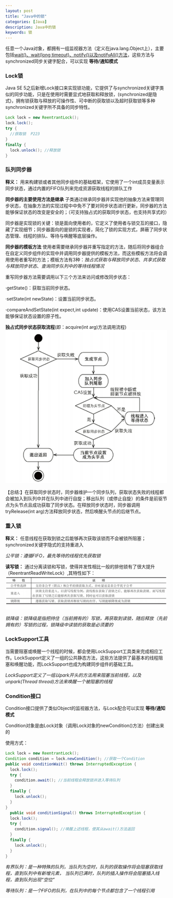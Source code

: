 ```yaml
---
layout: post
title: "Java中的锁"
categories: [Java]
description: Java中的锁
keywords: 锁
---
```


任意一个Java对象，都拥有一组监视器方法（定义在java.lang.Object上），主要包括<u>wait()、wait(long timeout)、notify()以及notifyAll()方法</u>，这些方法与synchronized同步关键字配合，可以实现 **等待/通知模式**

### Lock锁
Java SE 5之后新增Lock接口来实现锁功能，它提供了与synchronized关键字类似的同步功能，只是在使用时需要显式地获取和释放锁，(synchronized是隐式)，拥有锁获取与释放的可操作性、可中断的获取锁以及超时获取锁等多种synchronized关键字所不具备的同步特性。

```Java
Lock lock = new ReentrantLock();
lock.lock();
try {
  //获取锁  P223
}
finally {
  lock.unlock(); //释放锁
}
```
### 队列同步器
**释义：** 用来构建锁或者其他同步组件的基础框架，它使用了一个int成员变量表示同步状态，通过内置的FIFO队列来完成资源获取线程的排队工作


**同步器的主要使用方法是继承** 子类通过继承同步器并实现他的抽象方法来管理同步状态，在抽象方法的实现过程中中免不了要对同步状态进行更新，同步器的方法能够保证状态的改变是安全的；（可支持独占式的获取同步状态，也支持共享式的）


同步器是实现锁的关键：锁是面向使用者的，它定义了使用者与锁交互的接口，隐藏了实现细节；同步器面向的是锁的实现者，简化了锁的实现方式，屏蔽了同步状态管理、线程的排队、等待与唤醒等底层操作。

**同步器的模板方法** 使用者需要继承同步器并重写指定的方法，随后将同步器组合在自定义同步组件的实现中并调用同步器提供的模板方法，而这些模板方法将会调用使用者重写的方法；模板方法有3种：_独占式获取与释放同步状态_、_共享式获取与释放同步状态_、_查询同步队列中的等待线程情况_

重写同步器方法需要调用以下三个方法来访问或修改同步状态：

·getState()：获取当前同步状态。

·setState(int newState)：设置当前同步状态。

·compareAndSetState(int expect,int update)：使用CAS设置当前状态，该方法能够保证状态设置的原子性。

**独占式同步状态获取流程**(即：acquire(int arg)方法调用流程)
![](https://raw.githubusercontent.com/xiaohe9569/xiaohe9569.github.io/master/images/20170810160059.png)

【总结:】在获取同步状态时，同步器维护一个同步队列，获取状态失败的线程都会被加入到队列中并在队列中进行自旋；移出队列（或停止自旋）的条件是前驱节点为头节点且成功获取了同步状态。在释放同步状态时，同步器调用tryRelease(int arg)方法释放同步状态，然后唤醒头节点的后继节点。

### 重入锁
**释义：** 任意线程在获取到锁之后能够再次获取该锁而不会被锁所阻塞；synchronized关键字隐式的支持重进入

_公平锁：遵循FIFO，最先等待的线程优先获取锁_

**读写锁：** 通过分离读锁和写锁，使得并发性相比一般的排他锁有了很大提升（ReentrantReadWriteLock）,其特性如下：
![](https://raw.githubusercontent.com/xiaohe9569/xiaohe9569.github.io/master/images/20170810162747.png)

*锁降级：锁降级是指把持住（当前拥有的）写锁，再获取到读锁，随后释放（先前拥有的）写锁的过程，锁降级中读锁的获取是必须要的*

### LockSupport工具
当需要阻塞或唤醒一个线程的时候，都会使用LockSupport工具类来完成相应工作。LockSupport定义了一组的公共静态方法，这些方法提供了最基本的线程阻塞和唤醒功能，而LockSupport也成为构建同步组件的基础工具。

*LockSupport定义了一组以park开头的方法用来阻塞当前线程，以及unpark(Thread thread)方法来唤醒一个被阻塞的线程*

### Condition接口
Condition接口提供了类似Object的监视器方法，与Lock配合可以实现 **等待/通知模式**

Condition对象是由Lock对象（调用Lock对象的newCondition()方法）创建出来的

使用方式：
```Java
Lock lock = new ReentrantLock();
Condition condition = lock.newCondition(); //获取一个Condition
public void conditionWait() throws InterruptedException {
  lock.lock();
  try {
    condition.await(); //当前线程会释放锁并进入等待队列
  }
  finally {
    lock.unlock();
  }
}
  public void conditionSignal() throws InterruptedException {
  lock.lock();
  try {
    condition.signal(); //唤醒上述线程，使其从await()方法返回
  }
  finally {
    lock.unlock();
  }
}
```

*有界队列：是一种特殊的队列，当队列为空时，队列的获取操作将会阻塞获取线程，直到队列中有新增元素，
当队列已满时，队列的插入操作将会阻塞插入线程，直到队列出现“空位”*

*等待队列：是一个FIFO的队列，在队列中的每个节点都包含了一个线程引用*
